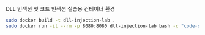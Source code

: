 DLL 인젝션 및 코드 인젝션 실습용 컨테이너 환경

```bash
sudo docker build -t dll-injection-lab .
sudo docker run -it --rm -p 8080:8080 dll-injection-lab bash -c "code-server --bind-addr 0.0.0.0:8080 --auth none /workspace"
